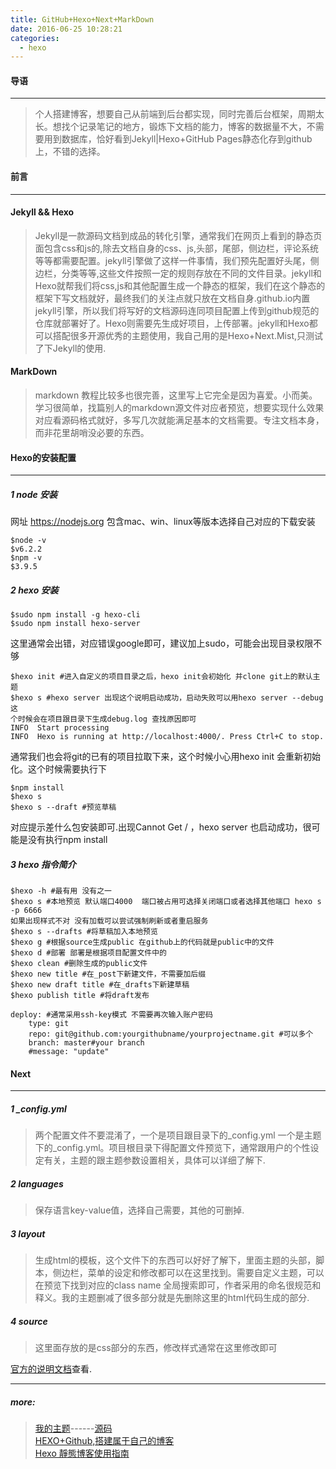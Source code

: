 ```yaml
---
title: GitHub+Hexo+Next+MarkDown
date: 2016-06-25 10:28:21
categories:
  - hexo
---
```

#### 导语
***
> 个人搭建博客，想要自己从前端到后台都实现，同时完善后台框架，周期太长。想找个记录笔记的地方，锻炼下文档的能力，博客的数据量不大，不需要用到数据库，恰好看到Jekyll|Hexo+GitHub Pages静态化存到github上，不错的选择。

#### 前言
***
#### Jekyll && Hexo

> Jekyll是一款源码文档到成品的转化引擎，通常我们在网页上看到的静态页面包含css和js的,除去文档自身的css、js,头部，尾部，侧边栏，评论系统等等都需要配置。jekyll引擎做了这样一件事情，我们预先配置好头尾，侧边栏，分类等等,这些文件按照一定的规则存放在不同的文件目录。jekyll和Hexo就帮我们将css,js和其他配置生成一个静态的框架，我们在这个静态的框架下写文档就好，最终我们的关注点就只放在文档自身.github.io内置jekyll引擎，所以我们将写好的文档源码连同项目配置上传到github规范的仓库就部署好了。Hexo则需要先生成好项目，上传部署。jekyll和Hexo都可以搭配很多开源优秀的主题使用，我自己用的是Hexo+Next.Mist,只测试了下Jekyll的使用.

<!--more-->
	
#### MarkDown

> markdown 教程比较多也很完善，这里写上它完全是因为喜爱。小而美。学习很简单，找篇别人的markdown源文件对应者预览，想要实现什么效果对应看源码格式就好，多写几次就能满足基本的文档需要。专注文档本身，而非花里胡哨没必要的东西。
	
#### Hexo的安装配置
***

##### 1 node 安装  
网址 <https://nodejs.org> 包含mac、win、linux等版本选择自己对应的下载安装

	$node -v  
	$v6.2.2
	$npm -v
	$3.9.5	
##### 2 hexo 安装
	
	$sudo npm install -g hexo-cli
	$sudo npm install hexo-server
这里通常会出错，对应错误google即可，建议加上sudo，可能会出现目录权限不够

	$hexo init #进入自定义的项目目录之后，hexo init会初始化 并clone git上的默认主题
	$hexo s #hexo server 出现这个说明启动成功，启动失败可以用hexo server --debug这
	个时候会在项目跟目录下生成debug.log 查找原因即可
	INFO  Start processing
	INFO  Hexo is running at http://localhost:4000/. Press Ctrl+C to stop.
	
通常我们也会将git的已有的项目拉取下来，这个时候小心用hexo init 会重新初始化。这个时候需要执行下
	
	$npm install
	$hexo s
	$hexo s --draft #预览草稿
对应提示差什么包安装即可.出现Cannot Get / ，hexo server 也启动成功，很可能是没有执行npm install

##### 3 hexo 指令简介

	$hexo -h #最有用 没有之一
	$hexo s #本地预览 默认端口4000  端口被占用可选择关闭端口或者选择其他端口 hexo s -p 6666 
	如果出现样式不对 没有加载可以尝试强制刷新或者重启服务
	$hexo s --drafts #将草稿加入本地预览	  
	$hexo g #根据source生成public 在github上的代码就是public中的文件
	$hexo d #部署 部署是根据项目配置文件中的
	$hexo clean #删除生成的public文件
	$hexo new title #在_post下新建文件，不需要加后缀
	$hexo new draft title #在_drafts下新建草稿
	$hexo publish title #将draft发布
	
	deploy: #通常采用ssh-key模式 不需要再次输入账户密码
		type: git
		repo: git@github.com:yourgithubname/yourprojectname.git #可以多个
		branch: master#your branch
		#message: "update"

#### Next
***

##### 1 \_config.yml
> 两个配置文件不要混淆了，一个是项目跟目录下的\_config.yml 一个是主题下的\_config.yml。项目根目录下得配置文件预览下，通常跟用户的个性设定有关，主题的跟主题参数设置相关，具体可以详细了解下.

##### 2 languages  
> 保存语言key-value值，选择自己需要，其他的可删掉.

##### 3 layout  
> 生成html的模板，这个文件下的东西可以好好了解下，里面主题的头部，脚本，侧边栏，菜单的设定和修改都可以在这里找到。需要自定义主题，可以在预览下找到对应的class name 全局搜索即可，作者采用的命名很规范和释义。我的主题删减了很多部分就是先删除这里的html代码生成的部分. 

##### 4 source  
> 这里面存放的是css部分的东西，修改样式通常在这里修改即可  


[官方的说明文档](http://theme-next.iissnan.com)查看.

***

##### more:
  
> [我的主题](http://www.nuxseme.com)------[源码](https://github.com/nuxseme/nuxseme.github.com.origin)  
[HEXO+Github,搭建属于自己的博客](http://www.jianshu.com/p/465830080ea9)  
[Hexo 靜態博客使用指南](http://www.jianshu.com/p/73779eacb494)  

